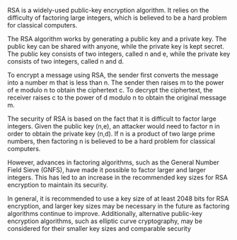 RSA is a widely-used public-key encryption algorithm. It relies on the difficulty of factoring large integers, which is believed to be a hard problem for classical computers.

The RSA algorithm works by generating a public key and a private key. The public key can be shared with anyone, while the private key is kept secret. The public key consists of two integers, called n and e, while the private key consists of two integers, called n and d.

To encrypt a message using RSA, the sender first converts the message into a number m that is less than n. The sender then raises m to the power of e modulo n to obtain the ciphertext c. To decrypt the ciphertext, the receiver raises c to the power of d modulo n to obtain the original message m.

The security of RSA is based on the fact that it is difficult to factor large integers. Given the public key (n,e), an attacker would need to factor n in order to obtain the private key (n,d). If n is a product of two large prime numbers, then factoring n is believed to be a hard problem for classical computers.

However, advances in factoring algorithms, such as the General Number Field Sieve (GNFS), have made it possible to factor larger and larger integers. This has led to an increase in the recommended key sizes for RSA encryption to maintain its security.

In general, it is recommended to use a key size of at least 2048 bits for RSA encryption, and larger key sizes may be necessary in the future as factoring algorithms continue to improve. Additionally, alternative public-key encryption algorithms, such as elliptic curve cryptography, may be considered for their smaller key sizes and comparable security
